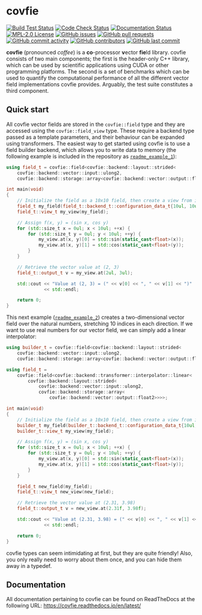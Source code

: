 # covfie

[![Build Test Status](https://github.com/acts-project/covfie/actions/workflows/builds.yml/badge.svg?branch=main)](https://github.com/acts-project/covfie/actions/workflows/builds.yml)
[![Code Check Status](https://github.com/acts-project/covfie/actions/workflows/checks.yml/badge.svg?branch=main)](https://github.com/acts-project/covfie/actions/workflows/checks.yml)
[![Documentation Status](https://readthedocs.org/projects/covfie/badge/?version=latest)](https://covfie.readthedocs.io/en/latest/?badge=latest)
[![MPL-2.0 License](https://img.shields.io/github/license/acts-project/covfie)](https://www.mozilla.org/en-US/MPL/2.0/)
[![GitHub issues](https://img.shields.io/github/issues/acts-project/covfie)](https://github.com/acts-project/covfie/issues)
[![GitHub pull requests](https://img.shields.io/github/issues-pr/acts-project/covfie)](https://github.com/acts-project/covfie/pulls)
[![GitHub commit activity](https://img.shields.io/github/commit-activity/w/acts-project/covfie)](https://github.com/acts-project/covfie/commits/main)
[![GitHub contributors](https://img.shields.io/github/contributors/acts-project/covfie)](https://github.com/acts-project/covfie/graphs/contributors)
[![GitHub last commit](https://img.shields.io/github/last-commit/acts-project/covfie)](https://github.com/acts-project/covfie/commits/main)

**covfie** (pronounced _coffee_) is a **co**-processor **v**ector **fie**ld
library. covfie consists of two main components; the first is the header-only
C++ library, which can be used by scientific applications using CUDA or other
programming platforms. The second is a set of benchmarks which can be used to
quantify the computational performance of all the different vector field
implementations covfie provides. Arguably, the test suite constitutes a third
component.

## Quick start

All covfie vector fields are stored in the `covfie::field` type and they are
accessed using the `covfie::field_view` type. These require a backend type
passed as a template parameters, and their behaviour can be expanded using
transformers. The easiest way to get started using covfie is to use a field
builder backend, which allows you to write data to memory (the following
example is included in the repository as
[`readme_example_1`](examples/core/readme_example_1.cpp)):

```cpp
using field_t = covfie::field<covfie::backend::layout::strided<
    covfie::backend::vector::input::ulong2,
    covfie::backend::storage::array<covfie::backend::vector::output::float2>>>;

int main(void)
{
    // Initialize the field as a 10x10 field, then create a view from it.
    field_t my_field(field_t::backend_t::configuration_data_t{10ul, 10ul});
    field_t::view_t my_view(my_field);

    // Assign f(x, y) = (sin x, cos y)
    for (std::size_t x = 0ul; x < 10ul; ++x) {
        for (std::size_t y = 0ul; y < 10ul; ++y) {
            my_view.at(x, y)[0] = std::sin(static_cast<float>(x));
            my_view.at(x, y)[1] = std::cos(static_cast<float>(y));
        }
    }

    // Retrieve the vector value at (2, 3)
    field_t::output_t v = my_view.at(2ul, 3ul);

    std::cout << "Value at (2, 3) = (" << v[0] << ", " << v[1] << ")"
              << std::endl;

    return 0;
}
```

This next example ([`readme_example_2`](examples/core/readme_example_2.cpp))
creates a two-dimensional vector field over the natural numbers, stretching 10
indices in each direction. If we want to use real numbers for our vector field,
we can simply add a linear interpolator:

```cpp
using builder_t = covfie::field<covfie::backend::layout::strided<
    covfie::backend::vector::input::ulong2,
    covfie::backend::storage::array<covfie::backend::vector::output::float2>>>;

using field_t =
    covfie::field<covfie::backend::transformer::interpolator::linear<
        covfie::backend::layout::strided<
            covfie::backend::vector::input::ulong2,
            covfie::backend::storage::array<
                covfie::backend::vector::output::float2>>>>;

int main(void)
{
    // Initialize the field as a 10x10 field, then create a view from it.
    builder_t my_field(builder_t::backend_t::configuration_data_t{10ul, 10ul});
    builder_t::view_t my_view(my_field);

    // Assign f(x, y) = (sin x, cos y)
    for (std::size_t x = 0ul; x < 10ul; ++x) {
        for (std::size_t y = 0ul; y < 10ul; ++y) {
            my_view.at(x, y)[0] = std::sin(static_cast<float>(x));
            my_view.at(x, y)[1] = std::cos(static_cast<float>(y));
        }
    }

    field_t new_field(my_field);
    field_t::view_t new_view(new_field);

    // Retrieve the vector value at (2.31, 3.98)
    field_t::output_t v = new_view.at(2.31f, 3.98f);

    std::cout << "Value at (2.31, 3.98) = (" << v[0] << ", " << v[1] << ")"
              << std::endl;

    return 0;
}
```

covfie types can seem intimidating at first, but they are quite friendly! Also,
you only really need to worry about them once, and you can hide them away in a
typedef.

## Documentation

All documentation pertaining to covfie can be found on ReadTheDocs at the
following URL: https://covfie.readthedocs.io/en/latest/
